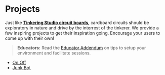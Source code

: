 # Projects

Just like **[Tinkering Studio circuit boards](https://tinkering.exploratorium.edu/sites/default/files/Instructions/circuit_boards.pdf)**,
cardboard circuits should be exploratory in nature and drive by the interrest of the tinkerer. We provide a few inspiring projects to get their inspiration going. Encourage your users to come up with their own!

> **Educators:** Read the [Educator Addendum](https://tinkering.exploratorium.edu/sites/default/files/Instructions/circuit_boards.pdf) on tips to setup your environment and facilitate sessions.

* [On Off]({{site.baseurl}}/projects/on-off)
* [Junk Bot]({{site.baseurl}}/projects/junk-bot)